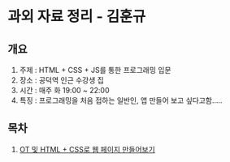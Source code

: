 # 과외 자료 정리 - 김훈규

## 개요
1. 주제 : HTML + CSS + JS를 통한 프로그래밍 입문
2. 장소 : 공덕역 인근 수강생 집
3. 시간 : 매주 화 19:00 ~ 22:00
4. 특징 : 프로그래밍을 처음 접하는 일반인, 앱 만들어 보고 싶다고함.....

##  목차
1. [OT 및 HTML + CSS로 웹 페이지 만들어보기](./1회차)
